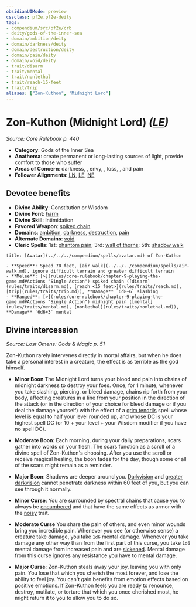 ```yaml
---
obsidianUIMode: preview
cssclass: pf2e,pf2e-deity
tags:
- compendium/src/pf2e/crb
- deity/gods-of-the-inner-sea
- domain/ambition/deity
- domain/darkness/deity
- domain/destruction/deity
- domain/pain/deity
- domain/void/deity
- trait/disarm
- trait/mental
- trait/nonlethal
- trait/reach-15-feet
- trait/trip
aliases: ["Zon-Kuthon", "Midnight Lord"]
---
```

# Zon-Kuthon (Midnight Lord) *([LE](rules/traits/lawful-evil-b1.md))*  
*Source: Core Rulebook p. 440*  

- **Category**: Gods of the Inner Sea
- **Anathema**: create permanent or long-lasting sources of light, provide comfort to those who suffer
- **Areas of Concern**: darkness, , envy, , loss, , and pain
- **Follower Alignments**: [LN](rules/traits/lawful-neutral-b1.md), [LE](rules/traits/lawful-evil-b1.md), [NE](rules/traits/neutral-evil-b1.md)

## Devotee benefits

- **Divine Ability**: Constitution or Wisdom
- **Divine Font**: [harm](../../spells/harm.md)
- **Divine Skill**: Intimidation
- **Favored Weapon**: [spiked chain](../../equipment/items/spiked-chain.md)
- **Domains**: [ambition](../domains.md#Ambition), [darkness](../domains.md#Darkness), [destruction](../domains.md#Destruction), [pain](../domains.md#Pain)
- **Alternate Domains**: [void](../domains.md#Void)
- **Cleric Spells**: 1st: [phantom pain](../../spells/phantom-pain.md); 3rd: [wall of thorns](../../spells/wall-of-thorns.md); 5th: [shadow walk](../../spells/shadow-walk.md)

```ad-embed-avatar
title: [Avatar](../../../compendium/spells/avatar.md) of Zon-Kuthon

- **Speed**: Speed 70 feet, [air walk](../../../compendium/spells/air-walk.md), ignore difficult terrain and greater difficult terrain
- **Melee**: [>](rules/core-rulebook/chapter-9-playing-the-game.md#Actions "Single Action") spiked chain ([disarm](rules/traits/disarm.md), [reach <15 feet>](rules/traits/reach.md), [trip](rules/traits/trip.md)), **Damage** `6d8+6` slashing
- **Ranged**: [>](rules/core-rulebook/chapter-9-playing-the-game.md#Actions "Single Action") midnight pain ([mental](rules/traits/mental.md), [nonlethal](rules/traits/nonlethal.md)), **Damage** `6d6+3` mental
```

## Divine intercession
*Source: Lost Omens: Gods & Magic p. 51*

Zon-Kuthon rarely intervenes directly in mortal affairs, but when he does take a personal interest in a creature, the effect is as terrible as the god himself.

- **Minor Boon** The Midnight Lord turns your blood and pain into chains of midnight darkness to destroy your foes. Once, for 1 minute, whenever you take slashing, piercing, or bleed damage, chains rip forth from your body, affecting creatures in a line from your position in the direction of the attack (or in the direction of your choice for bleed damage or if you deal the damage yourself) with the effect of a [grim tendrils](../../spells/grim-tendrils.md) spell whose level is equal to half your level rounded up, and whose DC is your highest spell DC (or 10 + your level + your Wisdom modifier if you have no spell DC).
- **Moderate Boon**: Each morning, during your daily preparations, scars gather into words on your flesh. The scars function as a scroll of a divine spell of Zon-Kuthon's choosing. After you use the scroll or receive magical healing, the boon fades for the day, though some or all of the scars might remain as a reminder.
- **Major Boon**: Shadows are deeper around you. [Darkvision](rules/abilities/darkvision.md) and [greater darkvision](rules/abilities/darkvision.md) cannot penetrate darkness within 60 feet of you, but you can see through it normally.

- **Minor Curse**: You are surrounded by spectral chains that cause you to always be [encumbered](rules/conditions.md#Encumbered) and that have the same effects as armor with the [noisy](rules/traits/noisy.md) trait.
- **Moderate Curse** You share the pain of others, and even minor wounds bring you incredible pain. Whenever you see (or otherwise sense) a creature take damage, you take `1d6` mental damage. Whenever you take damage any other way than from the first part of this curse, you take `1d6` mental damage from increased pain and are [sickened](rules/conditions.md#Sickened). Mental damage from this curse ignores any resistance you have to mental damage.
- **Major Curse**: Zon-Kuthon steals away your joy, leaving you with only pain. You lose that which you cherish the most forever, and lose the ability to feel joy. You can't gain benefits from emotion effects based on positive emotions. If Zon-Kuthon feels you are ready to renounce, destroy, mutilate, or torture that which you once cherished most, he might return it to you to allow you to do so.
